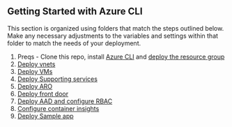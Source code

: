 ## Getting Started with Azure CLI

This section is organized using folders that match the steps outlined below. Make any necessary adjustments to the variables and settings within that folder to match the needs of your deployment.

1. Preqs - Clone this repo, install [Azure CLI](https://docs.microsoft.com/en-us/cli/azure/install-azure-cli) and [deploy the resource group](./01-requirements/rg.md)
2. [Deploy vnets](./02-vnets/vnets.mdd)
3. [Deploy VMs](./03-vm/vm.md)
4. [Deploy Supporting services](./04-supporting/supporting-services.md)
5. [Deploy ARO](./05-aro/aro.md)
6. [Deploy front door](./06-frontdoor/frontdoor.md)
7. [Deploy AAD and configure RBAC](./07-aad-RBAC/aad.md)
8. [Configure container insights](./08-containerinsights/container-insights.md)
1. [Deploy Sample app](./09-appdeployment/app-deployment.md)